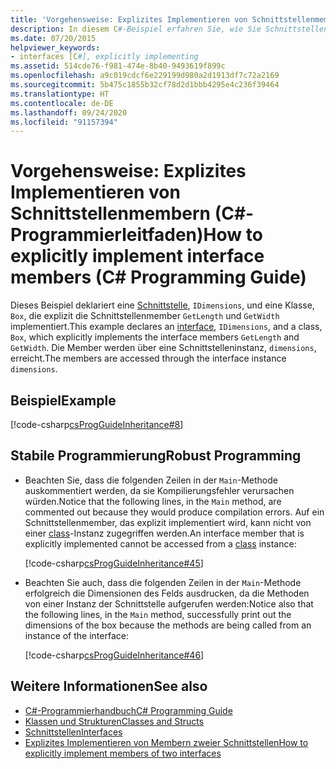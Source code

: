 ```yaml
---
title: 'Vorgehensweise: Explizites Implementieren von Schnittstellenmembern (C#-Programmierleitfaden)'
description: In diesem C#-Beispiel erfahren Sie, wie Sie Schnittstellenmember explizit implementieren. Der Zugriff auf die Member erfolgt über eine Schnittstelleninstanz.
ms.date: 07/20/2015
helpviewer_keywords:
- interfaces [C#], explicitly implementing
ms.assetid: 514cde76-f981-474e-8b40-9493619f899c
ms.openlocfilehash: a9c019cdcf6e229199d980a2d1913df7c72a2169
ms.sourcegitcommit: 5b475c1855b32cf78d2d1bbb4295e4c236f39464
ms.translationtype: HT
ms.contentlocale: de-DE
ms.lasthandoff: 09/24/2020
ms.locfileid: "91157394"
---
```

# <a name="how-to-explicitly-implement-interface-members-c-programming-guide"></a><span data-ttu-id="cd962-104">Vorgehensweise: Explizites Implementieren von Schnittstellenmembern (C#-Programmierleitfaden)</span><span class="sxs-lookup"><span data-stu-id="cd962-104">How to explicitly implement interface members (C# Programming Guide)</span></span>

<span data-ttu-id="cd962-105">Dieses Beispiel deklariert eine [Schnittstelle](../../language-reference/keywords/interface.md), `IDimensions`, und eine Klasse, `Box`, die explizit die Schnittstellenmember `GetLength` und `GetWidth` implementiert.</span><span class="sxs-lookup"><span data-stu-id="cd962-105">This example declares an [interface](../../language-reference/keywords/interface.md), `IDimensions`, and a class, `Box`, which explicitly implements the interface members `GetLength` and `GetWidth`.</span></span> <span data-ttu-id="cd962-106">Die Member werden über eine Schnittstelleninstanz, `dimensions`, erreicht.</span><span class="sxs-lookup"><span data-stu-id="cd962-106">The members are accessed through the interface instance `dimensions`.</span></span>  
  
## <a name="example"></a><span data-ttu-id="cd962-107">Beispiel</span><span class="sxs-lookup"><span data-stu-id="cd962-107">Example</span></span>  

 [!code-csharp[csProgGuideInheritance#8](~/samples/snippets/csharp/VS_Snippets_VBCSharp/csProgGuideInheritance/CS/Inheritance.cs#8)]  
  
## <a name="robust-programming"></a><span data-ttu-id="cd962-108">Stabile Programmierung</span><span class="sxs-lookup"><span data-stu-id="cd962-108">Robust Programming</span></span>  
  
- <span data-ttu-id="cd962-109">Beachten Sie, dass die folgenden Zeilen in der `Main`-Methode auskommentiert werden, da sie Kompilierungsfehler verursachen würden.</span><span class="sxs-lookup"><span data-stu-id="cd962-109">Notice that the following lines, in the `Main` method, are commented out because they would produce compilation errors.</span></span> <span data-ttu-id="cd962-110">Auf ein Schnittstellenmember, das explizit implementiert wird, kann nicht von einer [class](../../language-reference/keywords/class.md)-Instanz zugegriffen werden.</span><span class="sxs-lookup"><span data-stu-id="cd962-110">An interface member that is explicitly implemented cannot be accessed from a [class](../../language-reference/keywords/class.md) instance:</span></span>  
  
     [!code-csharp[csProgGuideInheritance#45](~/samples/snippets/csharp/VS_Snippets_VBCSharp/csProgGuideInheritance/CS/Inheritance.cs#45)]  
  
- <span data-ttu-id="cd962-111">Beachten Sie auch, dass die folgenden Zeilen in der `Main`-Methode erfolgreich die Dimensionen des Felds ausdrucken, da die Methoden von einer Instanz der Schnittstelle aufgerufen werden:</span><span class="sxs-lookup"><span data-stu-id="cd962-111">Notice also that the following lines, in the `Main` method, successfully print out the dimensions of the box because the methods are being called from an instance of the interface:</span></span>  
  
     [!code-csharp[csProgGuideInheritance#46](~/samples/snippets/csharp/VS_Snippets_VBCSharp/csProgGuideInheritance/CS/Inheritance.cs#46)]  
  
## <a name="see-also"></a><span data-ttu-id="cd962-112">Weitere Informationen</span><span class="sxs-lookup"><span data-stu-id="cd962-112">See also</span></span>

- [<span data-ttu-id="cd962-113">C#-Programmierhandbuch</span><span class="sxs-lookup"><span data-stu-id="cd962-113">C# Programming Guide</span></span>](../index.md)
- [<span data-ttu-id="cd962-114">Klassen und Strukturen</span><span class="sxs-lookup"><span data-stu-id="cd962-114">Classes and Structs</span></span>](../classes-and-structs/index.md)
- [<span data-ttu-id="cd962-115">Schnittstellen</span><span class="sxs-lookup"><span data-stu-id="cd962-115">Interfaces</span></span>](./index.md)
- [<span data-ttu-id="cd962-116">Explizites Implementieren von Membern zweier Schnittstellen</span><span class="sxs-lookup"><span data-stu-id="cd962-116">How to explicitly implement members of two interfaces</span></span>](./how-to-explicitly-implement-members-of-two-interfaces.md)
